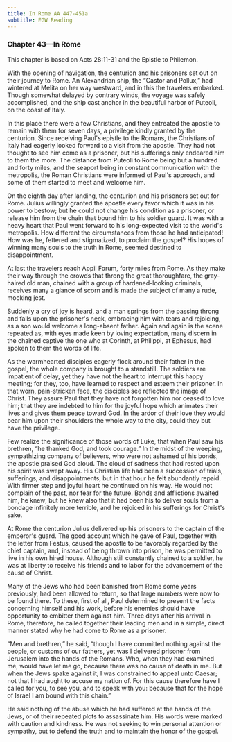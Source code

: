 ```yaml
---
title: In Rome AA 447-451a
subtitle: EGW Reading
---
```


### Chapter 43—In Rome

This chapter is based on Acts 28:11-31 and the Epistle to Philemon.

With the opening of navigation, the centurion and his prisoners set out on their journey to Rome. An Alexandrian ship, the “Castor and Pollux,” had wintered at Melita on her way westward, and in this the travelers embarked. Though somewhat delayed by contrary winds, the voyage was safely accomplished, and the ship cast anchor in the beautiful harbor of Puteoli, on the coast of Italy.

In this place there were a few Christians, and they entreated the apostle to remain with them for seven days, a privilege kindly granted by the centurion. Since receiving Paul's epistle to the Romans, the Christians of Italy had eagerly looked forward to a visit from the apostle. They had not thought to see him come as a prisoner, but his sufferings only endeared him to them the more. The distance from Puteoli to Rome being but a hundred and forty miles, and the seaport being in constant communication with the metropolis, the Roman Christians were informed of Paul's approach, and some of them started to meet and welcome him.

On the eighth day after landing, the centurion and his prisoners set out for Rome. Julius willingly granted the apostle every favor which it was in his power to bestow; but he could not change his condition as a prisoner, or release him from the chain that bound him to his soldier guard. It was with a heavy heart that Paul went forward to his long-expected visit to the world's metropolis. How different the circumstances from those he had anticipated! How was he, fettered and stigmatized, to proclaim the gospel? His hopes of winning many souls to the truth in Rome, seemed destined to disappointment.

At last the travelers reach Appii Forum, forty miles from Rome. As they make their way through the crowds that throng the great thoroughfare, the gray-haired old man, chained with a group of hardened-looking criminals, receives many a glance of scorn and is made the subject of many a rude, mocking jest.

Suddenly a cry of joy is heard, and a man springs from the passing throng and falls upon the prisoner's neck, embracing him with tears and rejoicing, as a son would welcome a long-absent father. Again and again is the scene repeated as, with eyes made keen by loving expectation, many discern in the chained captive the one who at Corinth, at Philippi, at Ephesus, had spoken to them the words of life.

As the warmhearted disciples eagerly flock around their father in the gospel, the whole company is brought to a standstill. The soldiers are impatient of delay, yet they have not the heart to interrupt this happy meeting; for they, too, have learned to respect and esteem their prisoner. In that worn, pain-stricken face, the disciples see reflected the image of Christ. They assure Paul that they have not forgotten him nor ceased to love him; that they are indebted to him for the joyful hope which animates their lives and gives them peace toward God. In the ardor of their love they would bear him upon their shoulders the whole way to the city, could they but have the privilege.

Few realize the significance of those words of Luke, that when Paul saw his brethren, “he thanked God, and took courage.” In the midst of the weeping, sympathizing company of believers, who were not ashamed of his bonds, the apostle praised God aloud. The cloud of sadness that had rested upon his spirit was swept away. His Christian life had been a succession of trials, sufferings, and disappointments, but in that hour he felt abundantly repaid. With firmer step and joyful heart he continued on his way. He would not complain of the past, nor fear for the future. Bonds and afflictions awaited him, he knew; but he knew also that it had been his to deliver souls from a bondage infinitely more terrible, and he rejoiced in his sufferings for Christ's sake.

At Rome the centurion Julius delivered up his prisoners to the captain of the emperor's guard. The good account which he gave of Paul, together with the letter from Festus, caused the apostle to be favorably regarded by the chief captain, and, instead of being thrown into prison, he was permitted to live in his own hired house. Although still constantly chained to a soldier, he was at liberty to receive his friends and to labor for the advancement of the cause of Christ.

Many of the Jews who had been banished from Rome some years previously, had been allowed to return, so that large numbers were now to be found there. To these, first of all, Paul determined to present the facts concerning himself and his work, before his enemies should have opportunity to embitter them against him. Three days after his arrival in Rome, therefore, he called together their leading men and in a simple, direct manner stated why he had come to Rome as a prisoner.

“Men and brethren,” he said, “though I have committed nothing against the people, or customs of our fathers, yet was I delivered prisoner from Jerusalem into the hands of the Romans. Who, when they had examined me, would have let me go, because there was no cause of death in me. But when the Jews spake against it, I was constrained to appeal unto Caesar; not that I had aught to accuse my nation of. For this cause therefore have I called for you, to see you, and to speak with you: because that for the hope of Israel I am bound with this chain.”

He said nothing of the abuse which he had suffered at the hands of the Jews, or of their repeated plots to assassinate him. His words were marked with caution and kindness. He was not seeking to win personal attention or sympathy, but to defend the truth and to maintain the honor of the gospel.